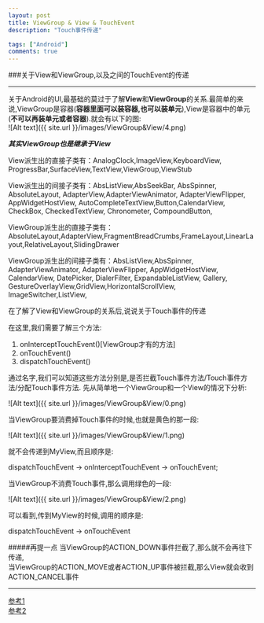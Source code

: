 ```yaml
---
layout: post
title: ViewGroup & View & TouchEvent
description: "Touch事件传递"

tags: ["Android"]
comments: true
---
```

###关于View和ViewGroup,以及之间的TouchEvent的传递

***

关于Android的UI,最基础的莫过于了解**View**和**ViewGroup**的关系.最简单的来说,ViewGroup是容器(**容器里面可以装容器,也可以装单元**),View是容器中的单元(**不可以再装单元或者容器**).就会有以下的图:  
![Alt text]({{ site.url }}/images/ViewGroup&View/4.png)   

***其实ViewGroup也是继承于View***   

View派生出的直接子类有：AnalogClock,ImageView,KeyboardView, ProgressBar,SurfaceView,TextView,ViewGroup,ViewStub  

View派生出的间接子类有：AbsListView,AbsSeekBar, AbsSpinner, AbsoluteLayout, AdapterView<T extends Adapter>,AdapterViewAnimator, AdapterViewFlipper, AppWidgetHostView, AutoCompleteTextView,Button,CalendarView, CheckBox, CheckedTextView, Chronometer, CompoundButton,

ViewGroup派生出的直接子类有：AbsoluteLayout,AdapterView<T extends Adapter>,FragmentBreadCrumbs,FrameLayout,LinearLayout,RelativeLayout,SlidingDrawer

ViewGroup派生出的间接子类有：AbsListView,AbsSpinner, AdapterViewAnimator, AdapterViewFlipper, AppWidgetHostView, CalendarView, DatePicker, DialerFilter, ExpandableListView, Gallery, GestureOverlayView,GridView,HorizontalScrollView, ImageSwitcher,ListView,



在了解了View和ViewGroup的关系后,说说关于Touch事件的传递

在这里,我们需要了解三个方法:   
1. onInterceptTouchEvent()[ViewGroup才有的方法]  
2. onTouchEvent()  
3. dispatchTouchEvent()  

通过名字,我们可以知道这些方法分别是,是否拦截Touch事件方法/Touch事件方法/分配Touch事件方法. 先从简单地一个ViewGroup和一个View的情况下分析:      

![Alt text]({{ site.url }}/images/ViewGroup&View/0.png) 

当ViewGroup要消费掉Touch事件的时候,也就是黄色的那一段:    

![Alt text]({{ site.url }}/images/ViewGroup&View/1.png) 

就不会传递到MyView,而且顺序是:  

 dispatchTouchEvent -> onInterceptTouchEvent -> onTouchEvent;  

当ViewGroup不消费Touch事件,那么调用绿色的一段:  

![Alt text]({{ site.url }}/images/ViewGroup&View/2.png) 

可以看到,传到MyView的时候,调用的顺序是:  

dispatchTouchEvent -> onTouchEvent

#####再提一点
当ViewGroup的ACTION_DOWN事件拦截了,那么就不会再往下传递,   
当ViewGroup的ACTION_MOVE或者ACTION_UP事件被拦截,那么View就会收到ACTION_CANCEL事件   

****
[参考1](http://bbs.csdn.net/topics/370144745)  
[参考2](http://blog.csdn.net/android_tutor/article/details/7193090)


